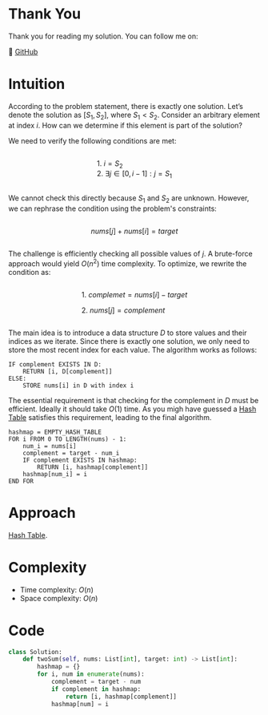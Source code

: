# Thank You
Thank you for reading my solution. You can follow me on:

🐙 [GitHub](https://github.com/miftiog)

# Intuition
According to the problem statement, there is exactly one solution. Let’s denote the solution as $[S_1, S_2]$, where $S_1 < S_2$. Consider an arbitrary element at index $i$. How can we determine if this element is part of the solution? 

We need to verify the following conditions are met:

<div align="center">
<div style="text-align: left; display: inline-block;">

$1.$ $i = S_2$  
$2.$ $\exists j \in [0, i - 1]: j = S_1$

</div>
</div>

We cannot check this directly because $S_1$ and $S_2$ are unknown. However, we can rephrase the condition using the problem's constraints:

<div align="center">
<div style="text-align: left; display: inline-block;">

$nums[j] + nums[i] = target$

</div>
</div>

The challenge is efficiently checking all possible values of $j$. A brute-force approach would yield $O(n^2)$ time complexity. To optimize, we rewrite the condition as:

<div align="center">
<div style="text-align: left; display: inline-block;">

$1.$ $complemet = nums[i] - target$

$2.$ $nums[j] = complement$

</div>
</div>

The main idea is to introduce a data structure $D$ to store values and their indices as we iterate. Since there is exactly one solution, we only need to store the most recent index for each value. The algorithm works as follows:
```
IF complement EXISTS IN D:
    RETURN [i, D[complement]]
ELSE:
    STORE nums[i] in D with index i
```
The essential requirement is that checking for the complement in $D$ must be efficient. Ideally it should take $O(1)$ time. As you migh have guessed a [Hash Table](https://en.wikipedia.org/wiki/Hash_table) satisfies this requirement, leading to the final algorithm.
```
hashmap = EMPTY_HASH_TABLE
FOR i FROM 0 TO LENGTH(nums) - 1:
    num_i = nums[i]
    complement = target - num_i    
    IF complement EXISTS IN hashmap:
        RETURN [i, hashmap[complement]]
    hashmap[num_i] = i
END FOR
```

# Approach
[Hash Table](https://en.wikipedia.org/wiki/Hash_table).

# Complexity
- Time complexity: $O(n)$
- Space complexity: $O(n)$

# Code
```python
class Solution:
    def twoSum(self, nums: List[int], target: int) -> List[int]:
        hashmap = {}
        for i, num in enumerate(nums):
            complement = target - num
            if complement in hashmap:
                return [i, hashmap[complement]]
            hashmap[num] = i
```